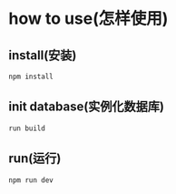 # how to use(怎样使用)

## install(安装)
```
npm install
```
## init database(实例化数据库)
```
run build
```
## run(运行)
```
npm run dev
```
